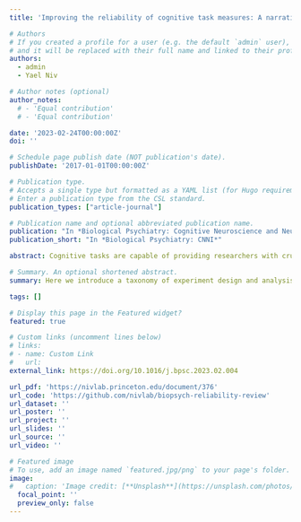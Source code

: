 ```yaml
---
title: 'Improving the reliability of cognitive task measures: A narrative review'

# Authors
# If you created a profile for a user (e.g. the default `admin` user), write the username (folder name) here
# and it will be replaced with their full name and linked to their profile.
authors:
  - admin
  - Yael Niv

# Author notes (optional)
author_notes:
  # - 'Equal contribution'
  # - 'Equal contribution'

date: '2023-02-24T00:00:00Z'
doi: ''

# Schedule page publish date (NOT publication's date).
publishDate: '2017-01-01T00:00:00Z'

# Publication type.
# Accepts a single type but formatted as a YAML list (for Hugo requirements).
# Enter a publication type from the CSL standard.
publication_types: ["article-journal"]

# Publication name and optional abbreviated publication name.
publication: "In *Biological Psychiatry: Cognitive Neuroscience and Neuroimaging*"
publication_short: "In *Biological Psychiatry: CNNI*"

abstract: Cognitive tasks are capable of providing researchers with crucial insights into the relationship between cognitive processing and psychiatric phenomena. However, many recent studies have found that task measures exhibit poor reliability, which hampers their usefulness for individual differences research. Here, we provide a narrative review of approaches to improve the reliability of cognitive task measures. Specifically, we introduce a taxonomy of experiment design and analysis strategies for improving task reliability. Where appropriate, we highlight studies that are exemplary for improving the reliability of specific task measures. We hope that this article can serve as a helpful guide for experimenters who wish to design a new task, or improve an existing one, to achieve sufficient reliability for use in individual differences research.

# Summary. An optional shortened abstract.
summary: Here we introduce a taxonomy of experiment design and analysis strategies for improving the reliability of cognitive tasks.

tags: []

# Display this page in the Featured widget?
featured: true

# Custom links (uncomment lines below)
# links:
# - name: Custom Link
#   url: 
external_link: https://doi.org/10.1016/j.bpsc.2023.02.004

url_pdf: 'https://nivlab.princeton.edu/document/376'
url_code: 'https://github.com/nivlab/biopsych-reliability-review'
url_dataset: ''
url_poster: ''
url_project: ''
url_slides: ''
url_source: ''
url_video: ''

# Featured image
# To use, add an image named `featured.jpg/png` to your page's folder.
image:
#   caption: 'Image credit: [**Unsplash**](https://unsplash.com/photos/pLCdAaMFLTE)'
  focal_point: ''
  preview_only: false
---
```

